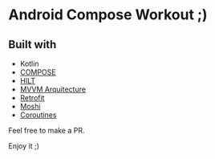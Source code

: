# Android Compose Workout ;)

## Built with
*  Kotlin
* [COMPOSE](https://developer.android.com/jetpack/compose)
* [HILT](https://developer.android.com/training/dependency-injection/hilt-android)
* [MVVM Arquitecture](https://developer.android.com/jetpack/docs/guide)
* [Retrofit](https://github.com/square/retrofit)
* [Moshi](https://github.com/square/moshi)
* [Coroutines](https://developer.android.com/topic/libraries/architecture/coroutines)


Feel free to make a PR.

Enjoy it ;)
